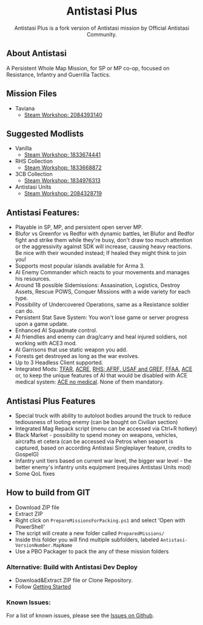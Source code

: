 <div align="center">
  <h1>Antistasi Plus</h1>
  <p>
        Antistasi Plus is a fork version of Antistasi mission by Official Antistasi Community.
  </p>
</div>

## About Antistasi
A Persistent Whole Map Mission, for SP or MP co-op, focused on Resistance, Infantry and Guerrilla Tactics.

## Mission Files
- Taviana
    - [Steam Workshop: 2084393140](https://steamcommunity.com/sharedfiles/filedetails/?id=2084393140)

## Suggested Modlists
- Vanilla
    - [Steam Workshop: 1833674441](https://steamcommunity.com/sharedfiles/filedetails/?id=1833674441)
- RHS Collection
  - [Steam Workshop: 1833668872](https://steamcommunity.com/sharedfiles/filedetails/?id=1833668872)
- 3CB Collection
    - [Steam Workshop: 1834976313](https://steamcommunity.com/sharedfiles/filedetails/?id=1834976313)
- Antistasi Units
  - [Steam Workshop: 2084328719](https://steamcommunity.com/sharedfiles/filedetails/?id=2084328719)

## Antistasi Features:

- Playable in SP, MP, and persistent open server MP.
- Blufor vs Greenfor vs Redfor with dynamic battles, let Blufor and Redfor fight and strike them while they're busy, don't draw too much attention or the aggressivity against SDK will increase, causing heavy reactions. Be nice with their wounded instead; If healed they might think to join you!
- Supports most popular islands available for Arma 3.
- AI Enemy Commander which reacts to your movements and manages his resources.
- Around 18 possible Sidemissions: Assasination, Logistics, Destroy Assets, Rescue POWS, Conquer Missions with a wide variety for each type.
- Possibility of Undercovered Operations, same as a Resistance soldier can do.
- Persistent Stat Save System: You won't lose game or server progress upon a game update.
- Enhanced AI Squadmate control.
- AI friendlies and enemy can drag/carry and heal injured soldiers, not working with ACE3 mod.
- AI Garrisons that use static weapon you add.
- Forests get destroyed as long as the war evolves.
- Up to 3 Headless Client supported.
- Integrated Mods: [TFAR](https://steamcommunity.com/sharedfiles/filedetails/?id=620019431), [ACRE](https://steamcommunity.com/sharedfiles/filedetails/?id=751965892), [RHS: AFRF, USAF and GREF](https://steamcommunity.com/workshop/filedetails/?id=843770737), [FFAA](https://steamcommunity.com/sharedfiles/filedetails/?id=820994401), [ACE](https://steamcommunity.com/sharedfiles/filedetails/?id=463939057) or, to keep the unique features of AI that would be disabled with ACE medical system: [ACE no medical](https://steamcommunity.com/sharedfiles/filedetails/?id=1316471790). None of them mandatory.

## Antistasi Plus Features
- Special truck with ability to autoloot bodies around the truck to reduce tediousness of looting enemy (can be bought on Civilian section)
- Integrated Mag Repack script (menu can be accessed via Ctrl+R hotkey)
- Black Market - possibility to spend money on weapons, vehicles, aircrafts et cetera (can be accessed via Petros when seaport is captured, based on according Antistasi Singleplayer feature, credits to GospelG)
- Infantry unit tiers based on current war level, the bigger war level - the better enemy's infantry units equipment (requires Antistasi Units mod)
- Some QoL fixes


## How to build from GIT
- Download ZIP file
- Extract ZIP
- Right click on `PrepareMissionsForPacking.ps1` and select 'Open with PowerShell'
- The script will create a new folder called `PreparedMissions/`
- Inside this folder you will find multiple subfolders, labeled `Antistasi-VersionNumber.MapName`
- Use a PBO Packager to pack the any of these mission folders

### Alternative: Build with Antistasi Dev Deploy
- Download&Extract ZIP file or Clone Repository.
- Follow [Getting Started](https://github.com/official-antistasi-community/A3-Antistasi/wiki/Build-With-ADD)

### Known Issues:
For a list of known issues, please see the [Issues on Github](https://github.com/official-antistasi-community/A3-Antistasi/issues).
